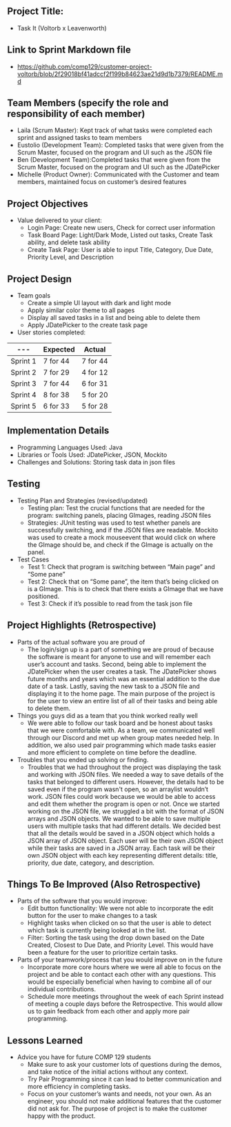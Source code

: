 ## Project Title: 
- Task It (Voltorb x Leavenworth)
## Link to Sprint Markdown file
- https://github.com/comp129/customer-project-voltorb/blob/2f29018bf41adccf2f199b84623ae21d9d1b7379/README.md
## Team Members (specify the role and responsibility of each member)
- Laila (Scrum Master): Kept track of what tasks were completed each sprint and assigned tasks to team members
- Eustolio (Development Team): Completed tasks that were given from the Scrum Master, focused on the program and UI such as the JSON file
- Ben (Development Team):Completed tasks that were given from the Scrum Master, focused on the program and UI such as the JDatePicker
- Michelle (Product Owner): Communicated with the Customer and team members, maintained focus on customer’s desired features
## Project Objectives
- Value delivered to your client:
	- Login Page: Create new users, Check for correct user information
	- Task Board Page: Light/Dark Mode, Listed out tasks, Create Task ability, and delete task ability
	- Create Task Page: User is able to input Title, Category, Due Date, Priority Level, and Description
## Project Design
- Team goals
	- Create a simple UI layout with dark and light mode
	- Apply similar color theme to all pages
	- Display all saved tasks in a list and being able to delete them
	- Apply JDatePicker to the create task page
- User stories completed:
 
| --- | Expected | Actual |
| --- | -------- | ------ |
| Sprint 1 | 7 for 44 | 7 for 44 |
| Sprint 2 | 7 for 29 | 4 for 12 |
| Sprint 3 | 7 for 44 | 6 for 31 |
| Sprint 4 | 8 for 38 | 5 for 20 |
| Sprint 5 | 6 for 33 | 5 for 28 |
 
## Implementation Details
- Programming Languages Used: Java
- Libraries or Tools Used: JDatePicker, JSON, Mockito
- Challenges and Solutions: Storing task data in json files
## Testing
- Testing Plan and Strategies (revised/updated)
	- Testing plan: Test the crucial functions that are needed for the program: switching panels, placing GImages, reading JSON files
	- Strategies: JUnit testing was used to test whether panels are successfully switching, and if the JSON files are readable. Mockito was used to create a mock mouseevent that would click on where the GImage should be, and check if the GImage is actually on the panel. 
- Test Cases
  - Test 1: Check that program is switching between “Main page” and “Some pane”
  - Test 2: Check that on “Some pane”, the item that’s being clicked on is a GImage. This is to check that there exists a GImage that we have positioned. 
  - Test 3: Check if it’s possible to read from the task json file
## Project Highlights (Retrospective)
- Parts of the actual software you are proud of
  - The login/sign up is a part of something we are proud of because the software is meant for anyone to use and will remember each user’s account and tasks. Second, being able to implement the JDatePicker when the user creates a task. The JDatePicker shows future months and years which was an essential addition to the due date of a task. Lastly, saving the new task to a JSON file and displaying it to the home page. The main purpose of the project is for the user to view an entire list of all of their tasks and being able to delete them. 
- Things you guys did as a team that you think worked really well
  - We were able to follow our task board and be honest about tasks that we were comfortable with. As a team, we communicated well through our Discord and met up when group mates needed help. In addition, we also used pair programming which made tasks easier and more efficient to complete on time before the deadline. 
- Troubles that you ended up solving or finding. 
  - Troubles that we had throughout the project was displaying the task and working with JSON files. We needed a way to save details of the tasks that belonged to different users. However, the details had to be saved even if the program wasn't open, so an arraylist wouldn’t work. JSON files could work because we would be able to access and edit them whether the program is open or not. Once we started working on the JSON file, we struggled a bit with the format of JSON arrays and JSON objects. We wanted to be able to save multiple users with multiple tasks that had different details. We decided best that all the details would be saved in a JSON object which holds a JSON array of JSON object. Each user will be their own JSON object while their tasks are saved in a JSON array. Each task will be their own JSON object with each key representing different details: title, priority, due date, category, and description. 
## Things To Be Improved (Also Retrospective)
- Parts of the software that you would improve: 
	- Edit button functionality: We were not able to incorporate the edit button for the user to make changes to a task
	- Highlight tasks when clicked on so that the user is able to detect which task is currently being looked at in the list. 
	- Filter: Sorting the task using the drop down based on the Date Created, Closest to Due Date, and Priority Level. This would have been a feature for the user to prioritize certain tasks. 
- Parts of your teamwork/process that you would improve on in the future
	- Incorporate more core hours where we were all able to focus on the project and be able to contact each other with any questions. This would be especially beneficial when having to combine all of our individual contributions.
	- Schedule more meetings throughout the week of each Sprint instead of meeting a couple days before the Retrospective. This would allow us to gain feedback from each other and apply more pair programming. 
## Lessons Learned
- Advice you have for future COMP 129 students
	- Make sure to ask your customer lots of questions during the demos, and take notice of the initial actions without any context.
	- Try Pair Programming since it can lead to better communication and more efficiency in completing tasks. 
	- Focus on your customer’s wants and needs, not your own. As an engineer, you should not make additional features that the customer did not ask for. The purpose of project is to make the customer happy with the product. 
